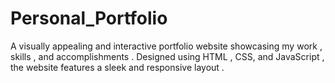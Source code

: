 # Personal_Portfolio
A visually appealing and interactive portfolio website showcasing my work ,
skills , and accomplishments . Designed using HTML , CSS, and JavaScript , the
website features a sleek and responsive layout .
